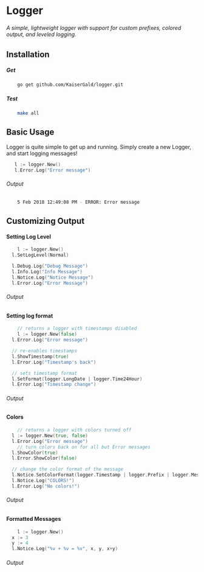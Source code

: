 
Logger
===

###### A simple, lightweight logger with support for custom prefixes, colored output, and leveled logging.

Installation
------

##### Get

```bash
	go get github.com/KaiserGald/logger.git
```

##### Test

```bash
	make all
```


Basic Usage
--------------

Logger is quite simple to get up and running. Simply create a new Logger, and start logging messages!

```go
   l := logger.New()
   l.Error.Log("Error message")
```

###### Output

```bash
	5 Feb 2018 12:49:08 PM - ERROR: Error message
```

Customizing Output
---

#### Setting Log Level

```go
	l := logger.New()
  l.SetLogLevel(Normal)

  l.Debug.Log("Debug Message")
  l.Info.Log("Info Message")
  l.Notice.Log("Notice Message")
  l.Error.Log("Error Message")  
```

###### Output


#### Setting log format

```go
	// returns a logger with timestamps disabled
	l := logger.New(false)    
  l.Error.Log("Error message")

  // re-enables timestamps
  l.ShowTimestamp(true)
  l.Error.Log("Timestamp's back")

  // sets timestamp format
  l.SetFormat(logger.LongDate | logger.Time24Hour)
  l.Error.Log("Timestamp change")
```

###### Output


#### Colors
```go
	// returns a logger with colors turned off
  l := logger.New(true, false)
  l.Error.Log("Error message")
    // turn colors back on for all but Error messages
  l.ShowColor(true)
  l.Error.ShowColor(false)

  // change the color format of the message
  l.Notice.SetColorFormat(logger.Timestamp | logger.Prefix | logger.Message)
  l.Notice.Log("COLORS!")
  l.Error.Log("No colors!")

```
###### Output


#### Formatted Messages
```go
	l := logger.New()
  x := 3
  y := 4
  l.Notice.Log("%v + %v = %v", x, y, x+y)
```
###### Output
